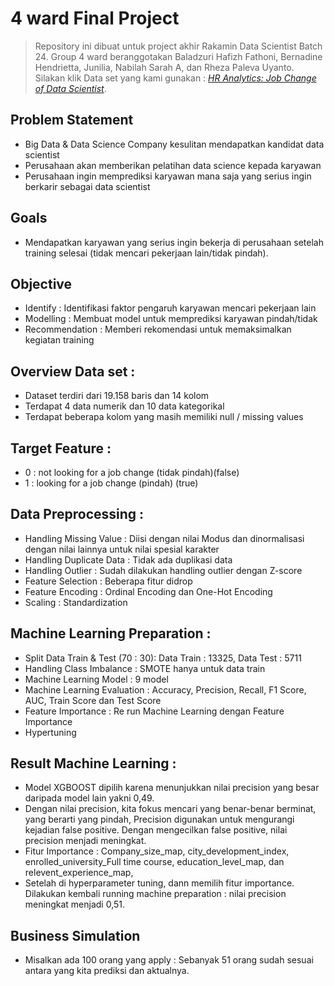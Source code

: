# 4 ward Final Project
> Repository ini dibuat untuk project akhir Rakamin Data Scientist Batch 24. Group 4 ward beranggotakan Baladzuri Hafizh Fathoni, Bernadine Hendrietta, Junilia, Nabilah Sarah A, dan Rheza Paleva Uyanto. Silakan klik Data set yang kami gunakan : [_HR Analytics: Job Change of Data Scientist_](https://www.kaggle.com/datasets/arashnic/hr-analytics-job-change-of-data-scientists?taskId=3015). <!-- If you have the project hosted somewhere, include the link here. -->

## Problem Statement
- Big Data & Data Science Company kesulitan mendapatkan kandidat data scientist
- Perusahaan akan memberikan pelatihan data science kepada karyawan
- Perusahaan ingin memprediksi karyawan mana saja yang serius ingin berkarir sebagai data scientist

## Goals
- Mendapatkan karyawan yang serius ingin bekerja di perusahaan setelah training selesai (tidak mencari pekerjaan lain/tidak pindah).

## Objective
- Identify : Identifikasi faktor pengaruh karyawan mencari pekerjaan lain
- Modelling : Membuat model untuk memprediksi karyawan pindah/tidak
- Recommendation : Memberi rekomendasi untuk memaksimalkan kegiatan training

## Overview Data set : 
- Dataset terdiri dari 19.158 baris dan 14 kolom
- Terdapat 4 data numerik dan 10 data kategorikal
- Terdapat beberapa kolom yang masih memiliki null / missing values

## Target Feature : 
- 0 : not looking for a job change (tidak pindah)(false)
- 1 : looking for a job change (pindah) (true)

## Data Preprocessing :
- Handling Missing Value : Diisi dengan nilai Modus dan dinormalisasi dengan nilai lainnya untuk nilai spesial karakter
- Handling Duplicate Data : Tidak ada duplikasi data
- Handling Outlier : Sudah dilakukan handling outlier dengan Z-score
- Feature Selection : Beberapa fitur didrop
- Feature Encoding : Ordinal Encoding dan One-Hot Encoding
- Scaling : Standardization

## Machine Learning Preparation : 
- Split Data Train & Test (70 : 30): Data Train : 13325, Data Test : 5711
- Handling Class Imbalance : SMOTE hanya untuk data train
- Machine Learning Model : 9 model
- Machine Learning Evaluation : Accuracy, Precision, Recall, F1 Score, AUC, Train Score dan Test Score
- Feature Importance : Re run Machine Learning dengan Feature Importance
- Hypertuning

## Result Machine Learning :
- Model XGBOOST dipilih karena menunjukkan nilai precision yang besar daripada model lain yakni 0,49.
- Dengan nilai precision, kita fokus mencari yang benar-benar berminat, yang berarti yang pindah, Precision digunakan untuk mengurangi kejadian false positive. Dengan mengecilkan false positive, nilai precision menjadi meningkat.
- Fitur Importance : Company_size_map, city_development_index, enrolled_university_Full time course, education_level_map, dan relevent_experience_map, 
- Setelah di hyperparameter tuning, dann memilih fitur importance. Dilakukan kembali running machine preparation : nilai precision meningkat menjadi 0,51.

## Business Simulation
- Misalkan ada 100 orang yang apply : Sebanyak 51 orang sudah sesuai antara yang kita prediksi dan aktualnya.



